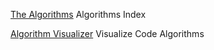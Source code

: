 
[The Algorithms](https://the-algorithms.com/)
Algorithms Index

[Algorithm Visualizer](https://algorithm-visualizer.org/)
Visualize Code Algorithms
